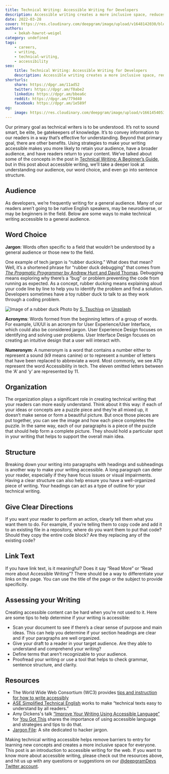 ```yaml
---
title: Technical Writing: Accessible Writing for Developers
description: Accessible writing creates a more inclusive space, reduces gatekeeping, and provides clarity for your readers.
date: 2022-03-28
cover: https://res.cloudinary.com/deepgram/image/upload/v1648142030/blog/2022/03/technical-writing-accessible-writing-for-developers/accessible-writing%402x.jpg
authors:
    - bekah-hawrot-weigel
category: undefined
tags:
    - careers,
    - writing,
    - technical-writing,
    - accessibility
seo:
    title: Technical Writing: Accessible Writing for Developers
    description: Accessible writing creates a more inclusive space, reduces gatekeeping, and provides clarity for your readers.
shorturls:
    share: https://dpgr.am/11ad52
    twitter: https://dpgr.am/f0abe2
    linkedin: https://dpgr.am/bbea6c
    reddit: https://dpgr.am/779d40
    facebook: https://dpgr.am/1e589f
og:
    image: https://res.cloudinary.com/deepgram/image/upload/v1661454053/blog/technical-writing-accessible-writing-for-developers/ograph.png
---
```


Our primary goal as technical writers is to be understood. It’s not to sound smart, be elite, be gatekeepers of knowledge. It’s to convey information to our readers in a way that’s effective for understanding. Beyond that primary goal, there are other benefits. Using strategies to make your writing accessible makes you more likely to retain your audience, have a broader audience, and have readers return to your content. We’ve talked about some of the concepts in the post in [Technical Writing: A Beginner’s Guide](https://developers.deepgram.com/blog/2022/03/technical-writing-a-beginners-guide/), but in this post about accessible writing, we’ll take a deeper look at understanding our audience, our word choice, and even go into sentence structure.

## Audience

As developers, we’re frequently writing for a general audience. Many of our readers aren’t going to be native English speakers, may be neurodiverse, or may be beginners in the field. Below are some ways to make technical writing accessible to a general audience.

## Word Choice

**Jargon**: Words often specific to a field that wouldn’t be understood by a general audience or those new to the field.

One example of tech jargon is “rubber ducking.” What does that mean? Well, it’s a shortened phrase for “rubber duck debugging” that comes from [*The Pragmatic Programmer* by Andrew Hunt and David Thomas](https://en.wikipedia.org/wiki/The_Pragmatic_Programmer).  Debugging means exploring why there’s a “bug” or problem preventing the code from running as expected. As a concept, rubber ducking means explaining aloud your code line by line to help you to identify the problem and find a solution. Developers sometimes have a toy rubber duck to talk to as they work through a coding problem.

![Image of a rubber duck](https://res.cloudinary.com/deepgram/image/upload/v1648142036/blog/2022/03/technical-writing-accessible-writing-for-developers/rubber-duck.jpg)
Photo by [S. Tsuchiya](https://unsplash.com/@s_tsuchiya?utm_source=unsplash\&utm_medium=referral\&utm_content=creditCopyText) on [Unsplash](https://unsplash.com/?utm_source=unsplash\&utm_medium=referral\&utm_content=creditCopyText)

**Acronyms**: Words formed from the beginning letters of a group of words. For example, UX/UI is an acronym for User Experience/User Interface, which could also be considered jargon. User Experience Design focuses on identifying and solving user problems. User Interface Design focuses on creating an intuitive design that a user will interact with.

**Numeronym**: A numeronym is a word that contains a number either to represent a sound (k9 means canine) or to represent a number of letters that have been replaced to abbreviate a word. Most commonly, we see A11y represent the word Accessibility in tech. The eleven omitted letters between the ‘A’ and ‘y’ are represented by 11.

## Organization

The organization plays a significant role in creating technical writing that your readers can more easily understand. Think about it this way: if each of your ideas or concepts are a puzzle piece and they’re all mixed up, it doesn’t make sense or form a beautiful picture. But once those pieces are put together, you can see the image and how each piece completes the puzzle. In the same way, each of our paragraphs is a piece of the puzzle that should help form a complete picture. They should hold a particular spot in your writing that helps to support the overall main idea.

## Structure

Breaking down your writing into paragraphs with headings and subheadings is another way to make your writing accessible. A long paragraph can deter your reader, especially if they have focus issues or visual impairments. Having a clear structure can also help ensure you have a well-organized piece of writing. Your headings can act as a type of outline for your technical writing.

## Give Clear Directions

If you want your reader to perform an action, clearly tell them what you want them to do. For example, if you’re telling them to copy code and add it to an existing file in a repository, where do you want them to put that code? Should they copy the entire code block? Are they replacing any of the existing code?

## Link Text

If you have link text, is it meaningful? Does it say “Read More” or “Read more about Accessible Writing”? There should be a way to differentiate your links on the page. You can use the title of the page or the subject to provide specificity.

## Assessing your Writing

Creating accessible content can be hard when you’re not used to it. Here are some tips to help determine if your writing is accessible:

*   Scan your document to see if there’s a clear sense of purpose and main ideas. This can help you determine if your section headings are clear and if your paragraphs are well organized.
*   Give your draft to a reader in your target audience. Are they able to understand and comprehend your writing?
*   Define terms that aren’t recognizable to your audience.
*   Proofread your writing or use a tool that helps to check grammar, sentence structure, and clarity.

## Resources

*   The World Wide Web Consortium (WC3) provides [tips and instruction for how to write accessibly](https://www.w3.org/WAI/tips/writing/)
*   [ASE Simplified Technical English](https://asd-ste100.org/about.html) works to make “technical texts easy to understand by all readers.”
*   Amy Dickens's talk [“Improve Your Writing Using Accessible Language”](https://yougotthis.io/talks/improve-writing-using-accessible-language/) for [You Got This](https://yougotthis.io/) shares the importance of using accessible language and strategies and tips to do that.
*   [Jargon File](http://www.catb.org/jargon/): A site dedicated to hacker jargon.

Making technical writing accessible helps remove barriers to entry for learning new concepts and creates a more inclusive space for everyone. This post is an introduction to accessible writing for the web. If you want to know more about accessible writing, please check out the resources above, and hit us up with any questions or suggestions on our [@deepgramDevs Twitter account](https://twitter.com/DeepgramDevs).

